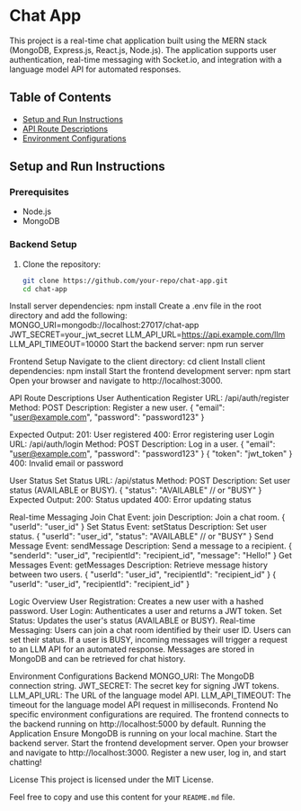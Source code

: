 # Chat App

This project is a real-time chat application built using the MERN stack (MongoDB, Express.js, React.js, Node.js). The application supports user authentication, real-time messaging with Socket.io, and integration with a language model API for automated responses.

## Table of Contents
- [Setup and Run Instructions](#setup-and-run-instructions)
- [API Route Descriptions](#api-route-descriptions)
- [Environment Configurations](#environment-configurations)

## Setup and Run Instructions

### Prerequisites
- Node.js
- MongoDB

### Backend Setup
1. Clone the repository:
   ```sh
   git clone https://github.com/your-repo/chat-app.git
   cd chat-app

Install server dependencies:
npm install
Create a .env file in the root directory and add the following:
MONGO_URI=mongodb://localhost:27017/chat-app
JWT_SECRET=your_jwt_secret
LLM_API_URL=https://api.example.com/llm
LLM_API_TIMEOUT=10000
Start the backend server:
npm run server

Frontend Setup
Navigate to the client directory:
cd client
Install client dependencies:
npm install
Start the frontend development server:
npm start
Open your browser and navigate to http://localhost:3000.

API Route Descriptions
User Authentication
Register
URL: /api/auth/register
Method: POST
Description: Register a new user.
{
  "email": "user@example.com",
  "password": "password123"
}

Expected Output:
201: User registered
400: Error registering user
Login
URL: /api/auth/login
Method: POST
Description: Log in a user.
{
  "email": "user@example.com",
  "password": "password123"
}
{
  "token": "jwt_token"
}
400: Invalid email or password

User Status
Set Status
URL: /api/status
Method: POST
Description: Set user status (AVAILABLE or BUSY).
{
  "status": "AVAILABLE" // or "BUSY"
}
Expected Output:
200: Status updated
400: Error updating status

Real-time Messaging
Join Chat
Event: join
Description: Join a chat room.
{
  "userId": "user_id"
}
Set Status
Event: setStatus
Description: Set user status.
{
  "userId": "user_id",
  "status": "AVAILABLE" // or "BUSY"
}
Send Message
Event: sendMessage
Description: Send a message to a recipient.
{
  "senderId": "user_id",
  "recipientId": "recipient_id",
  "message": "Hello!"
}
Get Messages
Event: getMessages
Description: Retrieve message history between two users.
{
  "userId": "user_id",
  "recipientId": "recipient_id"
}
{
  "userId": "user_id",
  "recipientId": "recipient_id"
}

Logic Overview
User Registration: Creates a new user with a hashed password.
User Login: Authenticates a user and returns a JWT token.
Set Status: Updates the user's status (AVAILABLE or BUSY).
Real-time Messaging:
Users can join a chat room identified by their user ID.
Users can set their status.
If a user is BUSY, incoming messages will trigger a request to an LLM API for an automated response.
Messages are stored in MongoDB and can be retrieved for chat history.

Environment Configurations
Backend
MONGO_URI: The MongoDB connection string.
JWT_SECRET: The secret key for signing JWT tokens.
LLM_API_URL: The URL of the language model API.
LLM_API_TIMEOUT: The timeout for the language model API request in milliseconds.
Frontend
No specific environment configurations are required. The frontend connects to the backend running on http://localhost:5000 by default.
Running the Application
Ensure MongoDB is running on your local machine.
Start the backend server.
Start the frontend development server.
Open your browser and navigate to http://localhost:3000.
Register a new user, log in, and start chatting!

License
This project is licensed under the MIT License.

Feel free to copy and use this content for your `README.md` file.
